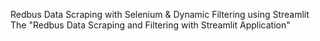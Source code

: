 Redbus Data Scraping with Selenium & Dynamic Filtering using Streamlit
The "Redbus Data Scraping and Filtering with Streamlit Application"
